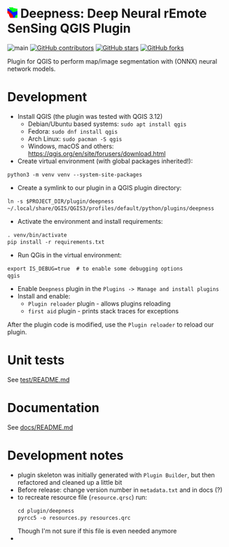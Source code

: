 # ![dsf_logo](plugin/deepness/images/icon.png) Deepness: **Deep** **N**eural r**E**mote **S**en**S**ing QGIS Plugin
![main](https://github.com/PUTvision/qgis-plugin-deepness/actions/workflows/python-app.yml/badge.svg)
[![GitHub contributors](https://img.shields.io/github/contributors/PUTvision/qgis-plugin-deepness)](https://github.com/PUTvision/qgis-plugin-deepness/graphs/contributors)
[![GitHub stars](https://img.shields.io/github/stars/PUTvision/qgis-plugin-deepness)](https://github.com/PUTvision/qgis-plugin-deepness/stargazers)
[![GitHub forks](https://img.shields.io/github/forks/PUTvision/qgis-plugin-deepness)](https://github.com/PUTvision/qgis-plugin-deepness/network/members)

Plugin for QGIS to perform map/image segmentation with (ONNX) neural network models. 

# Development
 - Install QGIS (the plugin was tested with QGIS 3.12)
   - Debian/Ubuntu based systems: `sudo apt install qgis`
   - Fedora: `sudo dnf install qgis`
   - Arch Linux: `sudo pacman -S qgis`
   - Windows, macOS and others: https://qgis.org/en/site/forusers/download.html
 - Create virtual environment (with global packages inherited!):
```
python3 -m venv venv --system-site-packages
```
 - Create a symlink to our plugin in a QGIS plugin directory:
```
ln -s $PROJECT_DIR/plugin/deepness ~/.local/share/QGIS/QGIS3/profiles/default/python/plugins/deepness
```
 - Activate the environment and install requirements:
```
. venv/bin/activate
pip install -r requirements.txt
```
 - Run QGis in the virtual environment:
```
export IS_DEBUG=true  # to enable some debugging options
qgis
```
 - Enable `Deepness` plugin in the `Plugins -> Manage and install plugins`
 - Install and enable:
   - `Plugin reloader` plugin - allows plugins reloading
   - `first aid` plugin - prints stack traces for exceptions 

After the plugin code is modified, use the `Plugin reloader` to reload our plugin.

# Unit tests
See [test/README.md](test/README.md)

# Documentation
See [docs/README.md](docs/README.md)

# Development notes
 - plugin skeleton was initially generated with `Plugin Builder`, but then refactored and cleaned up a little bit
 - Before release: change version number in `metadata.txt` and in docs (?)
 - to recreate resource file (`resource.qrsc`) run:
    ```
    cd plugin/deepness
    pyrcc5 -o resources.py resources.qrc
    ```
   Though I'm not sure if this file is even needed anymore
 - 
